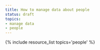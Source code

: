 ```yaml
---
title: How to manage data about people
status: draft
topics:
- manage data
- people
---
```

{% include resource_list topics='people' %}